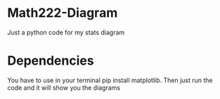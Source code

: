 # Math222-Diagram
Just a python code for my stats diagram

# Dependencies 
You have to use in your terminal pip install matplotlib. Then just run the code and it will show you the diagrams
